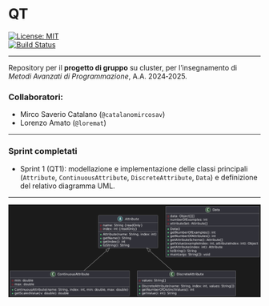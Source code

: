 # QT

[![License: MIT](https://img.shields.io/badge/License-MIT-blue.svg)](LICENSE)  
[![Build Status](https://img.shields.io/badge/build-passing-brightgreen)]()

___

Repository per il **progetto di gruppo** su cluster, per l’insegnamento di *Metodi Avanzati di Programmazione*, A.A. 2024‑2025.

### Collaboratori:
- Mirco Saverio Catalano (`@catalanomircosav`)
- Lorenzo Amato (`@loremat`)

___

### Sprint completati
- Sprint 1 (QT1): modellazione e implementazione delle classi principali (`Attribute`, `ContinuousAttribute`, `DiscreteAttribute`, `Data`) e definizione del relativo diagramma UML.
___

![Diagramma UML delle classi](./assets/uml_qt1.png)